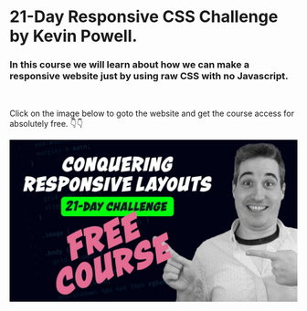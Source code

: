 # 21-Day Responsive CSS Challenge by Kevin Powell.

### In this course we will learn about how we can make a responsive website just by using raw CSS with no Javascript.

<br>

Click on the image below to goto the website and get the course access for absolutely free. 👇👇

[![course thumbnail](thumbnail.jpeg)](https://courses.kevinpowell.co/conquering-responsive-layouts)
